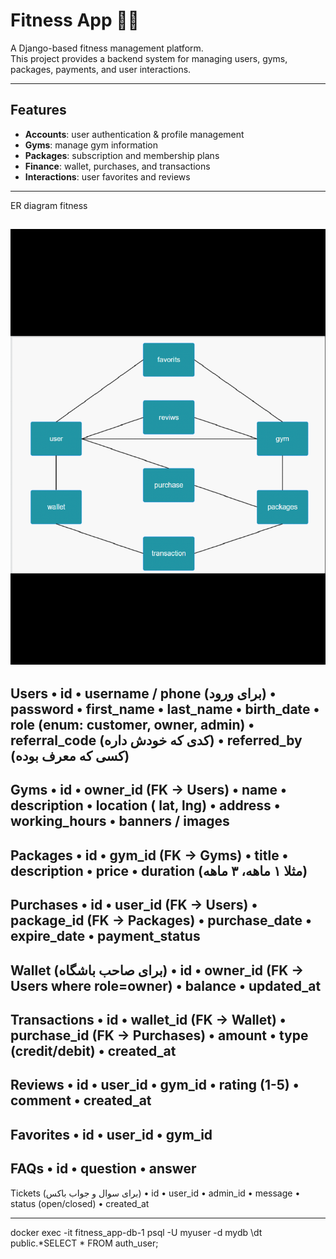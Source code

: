 # Fitness App 🏋️‍♀️

A Django-based fitness management platform.  
This project provides a backend system for managing users, gyms, packages, payments, and user interactions.  

---

## Features
- **Accounts**: user authentication & profile management  
- **Gyms**: manage gym information  
- **Packages**: subscription and membership plans  
- **Finance**: wallet, purchases, and transactions  
- **Interactions**: user favorites and reviews  

---

ER diagram
fitness

![img.png](img.png)
-----------------------

Users
•	id
•	username / phone (برای ورود)
•	password
•	first_name
•	last_name
•	birth_date
•	role (enum: customer, owner, admin)
•	referral_code (کدی که خودش داره)
•	referred_by (کسی که معرف بوده)
-------------------
Gyms
•	id
•	owner_id (FK → Users)
•	name
•	description
•	location ( lat, lng)
•	address
•	working_hours
•	banners / images
--------------------
Packages
•	id
•	gym_id (FK → Gyms)
•	title
•	description
•	price
•	duration (مثلا ۱ ماهه، ۳ ماهه)
-------------------
Purchases
•	id
•	user_id (FK → Users)
•	package_id (FK → Packages)
•	purchase_date
•	expire_date
•	payment_status
--------------
Wallet (برای صاحب باشگاه)
•	id
•	owner_id (FK → Users where role=owner)
•	balance
•	updated_at
----------------
Transactions
•	id
•	wallet_id (FK → Wallet)
•	purchase_id (FK → Purchases)
•	amount
•	type (credit/debit)
•	created_at
---------------------
Reviews
•	id
•	user_id
•	gym_id
•	rating (1-5)
•	comment
•	created_at
-------------------------------
Favorites
•	id
•	user_id
•	gym_id
---------------------------
FAQs
•	id
•	question
•	answer
---------------------------
Tickets (برای سوال و جواب باکس)
•	id
•	user_id
•	admin_id
•	message
•	status (open/closed)
•	created_at

-------------------------------

docker exec -it fitness_app-db-1 psql -U myuser -d mydb
\dt public.*SELECT * FROM auth_user;



